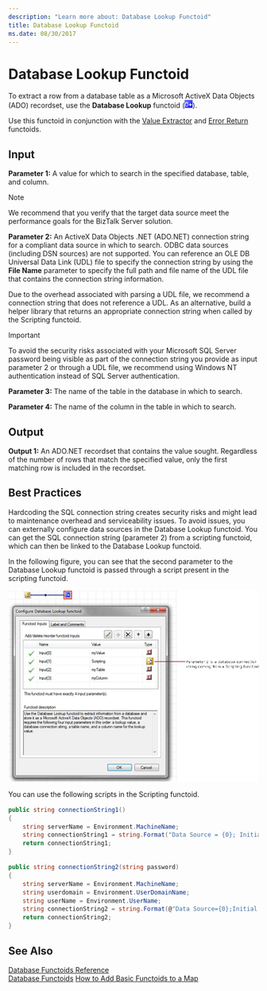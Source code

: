 ```yaml
---
description: "Learn more about: Database Lookup Functoid"
title: Database Lookup Functoid
ms.date: 08/30/2017
---
```


# Database Lookup Functoid

To extract a row from a database table as a Microsoft ActiveX Data Objects (ADO) recordset, use the **Database Lookup** functoid (![Icon that represents the Database Lookup functoid.](images/Aa562112.46f7eca0-1dba-456f-8720-24db8c35fae6(BTS.80).jpeg)).

Use this functoid in conjunction with the [Value Extractor](value-extractor-functoid.md) and [Error Return](error-return-functoid.md) functoids.

## Input

**Parameter 1:** A value for which to search in the specified database, table, and column.

> [!NOTE]
>
> We recommend that you verify that the target data source meet the performance goals for the BizTalk Server solution.

**Parameter 2:** An ActiveX Data Objects .NET (ADO.NET) connection string for a compliant data source in which to search. ODBC data sources (including DSN sources) are not supported. You can reference an OLE DB Universal Data Link (UDL) file to specify the connection string by using the **File Name** parameter to specify the full path and file name of the UDL file that contains the connection string information.

Due to the overhead associated with parsing a UDL file, we recommend a connection string that does not reference a UDL. As an alternative, build a helper library that returns an appropriate connection string when called by the Scripting functoid.

> [!IMPORTANT]
>
> To avoid the security risks associated with your Microsoft SQL Server password being visible as part of the connection string you provide as input parameter 2 or through a UDL file, we recommend using Windows NT authentication instead of SQL Server authentication.

**Parameter 3:** The name of the table in the database in which to search.

**Parameter 4:** The name of the column in the table in which to search.

## Output

**Output 1:** An ADO.NET recordset that contains the value sought. Regardless of the number of rows that match the specified value, only the first matching row is included in the recordset.

## Best Practices

Hardcoding the SQL connection string creates security risks and might lead to maintenance overhead and serviceability issues. To avoid issues, you can externally configure data sources in the Database Lookup functoid. You can get the SQL connection string (parameter 2) from a scripting functoid, which can then be linked to the Database Lookup functoid.

In the following figure, you can see that the second parameter to the Database Lookup functoid is passed through a script present in the scripting functoid.

![Database Lookup Functoid](images/Aa547392.6107a7d9-d93d-49ec-a383-5db7a418acd7(BTS.80).jpeg "Database Lookup Functoid")

You can use the following scripts in the Scripting functoid.

```csharp
public string connectionString1()
{
    string serverName = Environment.MachineName;  
    string connectionString1 = string.Format("Data Source = {0}; Initial Catalog = myDataBase; Integrated Security = SSPI;", serverName);  
    return connectionString1;  
}
```

```csharp
public string connectionString2(string password)  
{
    string serverName = Environment.MachineName;  
    string userdomain = Environment.UserDomainName;  
    string userName = Environment.UserName;  
    string connectionString2 = string.Format(@"Data Source={0};Initial Catalog=myDataBase;Integrated Security=SSPI;User ID={1}\{2};Password={3};", serverName, userdomain, userName, password);  
    return connectionString2;  
}
```

## See Also

[Database Functoids Reference](database-functoids-reference.md)  
[Database Functoids](https://msdn.microsoft.com/library/aa560892\(v=bts.80\))  
[How to Add Basic Functoids to a Map](https://msdn.microsoft.com/library/aa560635\(v=bts.80\))
